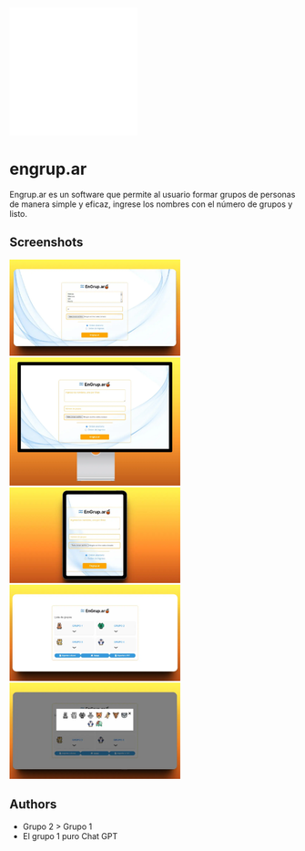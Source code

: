 
![Logo](logo.png)


# engrup.ar

Engrup.ar es un software que permite al usuario formar grupos de personas de manera simple y eficaz, ingrese los nombres con el número de grupos y listo.

## Screenshots

<img src="screenshots/01.webp" alt="App Screenshot" width="300" />
<img src="screenshots/02.webp" alt="App Screenshot" width="300" />
<img src="screenshots/03.webp" alt="App Screenshot" width="300" />
<img src="screenshots/04.webp" alt="App Screenshot" width="300" />
<img src="screenshots/05.webp" alt="App Screenshot" width="300" />




## Authors

- Grupo 2 > Grupo 1
- El grupo 1 puro Chat GPT

